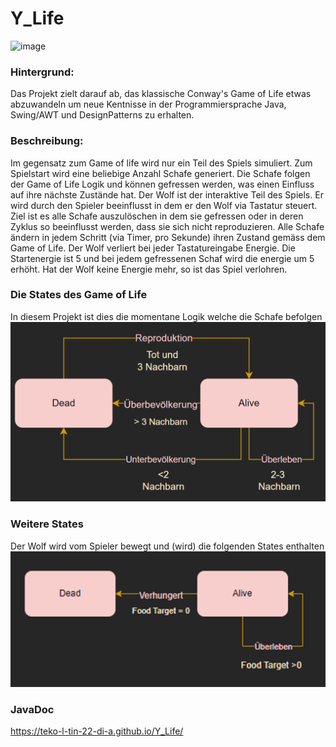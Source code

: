 # Y_Life
![image](https://github.com/user-attachments/assets/57819bbf-d2d6-429f-b5d0-2cd5991f23dc)

### Hintergrund:
Das Projekt zielt darauf ab, das klassische Conway's Game of Life etwas abzuwandeln um neue Kentnisse in der Programmiersprache Java, Swing/AWT und DesignPatterns zu erhalten.
### Beschreibung:
Im gegensatz zum Game of life wird nur ein Teil des Spiels simuliert. Zum Spielstart wird eine beliebige Anzahl Schafe generiert.
Die Schafe folgen der Game of Life Logik und können gefressen werden, was einen Einfluss auf ihre nächste Zustände hat.
Der Wolf ist der interaktive Teil des Spiels. Er wird durch den Spieler beeinflusst in dem er den Wolf via Tastatur steuert. Ziel ist es alle Schafe auszulöschen in dem sie gefressen oder in deren Zyklus so beeinflusst werden, dass sie sich nicht reproduzieren.
Alle Schafe ändern in jedem Schritt (via Timer, pro Sekunde) ihren Zustand gemäss dem Game of Life.
Der Wolf verliert bei jeder Tastatureingabe Energie. Die Startenergie ist 5 und bei jedem gefressenen Schaf wird die energie um 5 erhöht.
Hat der Wolf keine Energie mehr, so ist das Spiel verlohren.

### Die States des Game of Life
In diesem Projekt ist dies die momentane Logik welche die Schafe befolgen
![img.png](img.png)

### Weitere States
Der Wolf wird vom Spieler bewegt und (wird) die folgenden States enthalten
![img_1.png](img_1.png)

### JavaDoc
https://teko-l-tin-22-di-a.github.io/Y_Life/
